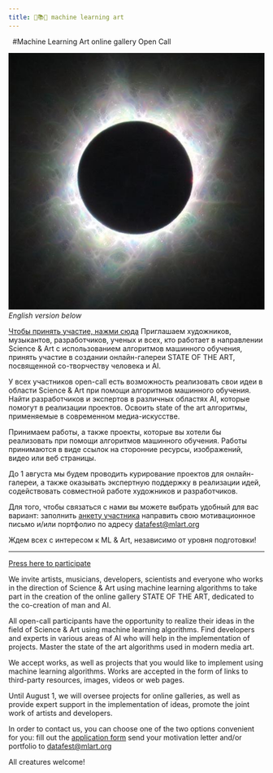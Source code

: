 ```yaml
---
title: 🤖📚🎨 machine learning art
---
```

&nbsp;
#Machine Learning Art online gallery Open Call 

![cover](assets/images/eclipse.jpg)
*English version below*

[Чтобы принять участие, нажми сюда](https://forms.gle/iUnhPvuydX9sW8wB7)
Приглашаем художников, музыкантов, разработчиков, ученых и всех, кто работает в направлении Science & Art с использованием алгоритмов машинного обучения, принять участие в создании онлайн-галереи STATE OF THE ART, посвященной со-творчеству человека и AI.

У всех участников open-call есть возможность реализовать свои идеи в области Science & Art при помощи алгоритмов машинного обучения. Найти разработчиков и экспертов в различных областях AI, которые помогут в реализации проектов. Освоить state of the art алгоритмы, применяемые в современном медиа-искусстве.

Принимаем работы, а также проекты, которые вы хотели бы реализовать при помощи алгоритмов машинного обучения. Работы принимаются в виде ссылок на сторонние ресурсы, изображений, видео или веб страницы. 

До 1 августа мы будем проводить курирование проектов для онлайн-галереи, а также оказывать экспертную поддержку в реализации идей, содействовать совместной работе художников и разработчиков. 

Для того, чтобы связаться с нами вы можете выбрать удобный для вас вариант:
заполнить [анкету участника](https://forms.gle/iUnhPvuydX9sW8wB7) 
направить свою мотивационное письмо и/или портфолио по адресу datafest@mlart.org

Ждем всех с интересом к ML & Art, независимо от уровня подготовки!

---

[Press here to participate](https://forms.gle/iUnhPvuydX9sW8wB7)

We invite artists, musicians, developers, scientists and everyone who works in the direction of Science & Art using machine learning algorithms to take part in the creation of the online gallery STATE OF THE ART, dedicated to the co-creation of man and AI.

All open-call participants have the opportunity to realize their ideas in the field of Science & Art using machine learning algorithms. Find developers and experts in various areas of AI who will help in the implementation of projects. Master the state of the art algorithms used in modern media art.

We accept works, as well as projects that you would like to implement using machine learning algorithms. Works are accepted in the form of links to third-party resources, images, videos or web pages.

Until August 1, we will oversee projects for online galleries, as well as provide expert support in the implementation of ideas, promote the joint work of artists and developers.

In order to contact us, you can choose one of the two options convenient for you:
fill out the [application form](https://forms.gle/iUnhPvuydX9sW8wB7)
send your motivation letter and/or portfolio to datafest@mlart.org 

All creatures welcome!


